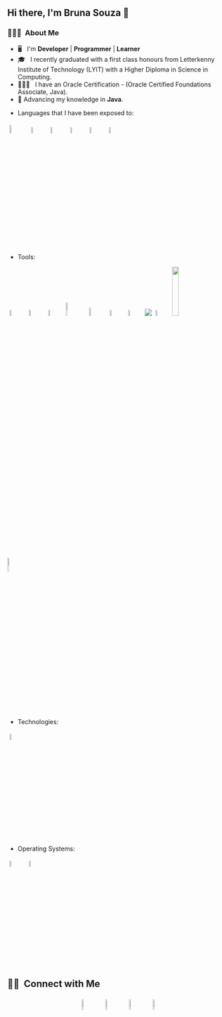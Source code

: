 ## Hi there, I'm Bruna Souza 👋

### 👨🏻‍💻 &nbsp;About Me

- 🖥️ &nbsp; I'm **Developer** | **Programmer** | **Learner**
- 🎓 &nbsp; I recently graduated with a first class honours from Letterkenny Institute of Technology (LYIT) with a Higher Diploma in Science in Computing.
- 👨🏻‍💻 &nbsp; I have an Oracle Certification - (Oracle Certified Foundations Associate, Java).
- 🌱 Advancing my knowledge in **Java**.

* Languages that I have been exposed to:
<p align="left">
    <img width="7%" style="padding:5px" src="https://img.icons8.com/color/144/000000/java-coffee-cup-logo.png"/>
	<img width="6%" style="padding:5px" src="https://img.icons8.com/color/144/000000/javascript.png"/>
	<img width="6%" style="padding:5px" src="https://img.icons8.com/officel/100/000000/php-logo.png"/>
    <img width="6%" style="padding:5px" src="https://img.icons8.com/color/100/000000/python--v1.png"/>
    <img width="6%" style="padding:5px" src="https://img.icons8.com/office/100/000000/html-filetype.png"/>
	<img width="6%" style="padding:5px" src="https://img.icons8.com/material/100/000000/css-filetype.png"/>
</p>

* Tools: 
<p align="left">
	<img width="6%" style="padding:5px" src="https://img.icons8.com/color/48/000000/visual-studio-code-2019.png"/>
	<img width="6%" style="padding:5px" src="https://img.icons8.com/color/48/000000/intellij-idea.png"/>	
	<img width="6%" style="padding:5px" src="https://img.icons8.com/officexs/50/000000/java-eclipse.png"/>
    <img width="9%"  src="https://miro.medium.com/max/910/1*GzQyMkwhYrLgWirfoBQVEQ.png"/>
    <img width="7%" style="padding:4px" src="https://www.felypeganzert.com/img/knowledges/maven.png"/>
    <img width="6%" style="padding:4px"src="https://img.icons8.com/color/48/000000/tomcat.png"/>
    <img width="6%" style="padding:4px" src="https://liveit-media.imgix.net/media/event/my-first-event-1461/logo-spvnih.png"/>
    <img src="https://img.icons8.com/color/50/000000/thymeleaf.png"/>
    <img width="6%" style="padding:4px" src="https://cdn.icon-icons.com/icons2/2415/PNG/64/bootstrap_plain_wordmark_logo_icon_146620.png"/>
    <img width="17%" src="https://www.vojtechruzicka.com/static/082e3acd6e69050d80651011afcd3022/426ac/spring-boot-admin.webp"/>
    <img width="9%" src="https://stackjava.com/wp-content/uploads/2018/05/swagger-icon-250x250.png"/>
    
</p>

* Technologies: 
<p align="left">
	<img width="6%" style="padding:5px" src="https://img.icons8.com/color/48/000000/docker.png"/>
</p>

* Operating Systems: 
<p align="left">
	<img width="6%" style="padding:5px" src="https://img.icons8.com/color/48/000000/linux.png"/>
	<img width="6%" style="padding:5px" src="https://img.icons8.com/nolan/64/mac-logo.png"/>
	
</p>

##  🤝🏻 &nbsp;Connect with Me

<p align="center">
	<a href="https://github.com/brunaellen"><img alt="github" width="8%" style="padding:5px" src="https://img.icons8.com/clouds/100/000000/github.png"/></a>
	<a href="https://www.linkedin.com/in/brunaellengurgelsouza/"><img alt="linkedin" width="8%" style="padding:5px" src="https://img.icons8.com/clouds/100/000000/linkedin.png"/></a>
	<a href="mailto: brunaellen.souza@homail.com"><img alt="linkedin" width="8%" style="padding:5px" src="https://img.icons8.com/clouds/100/000000/email.png"/></a>
	<a href="https://www.instagram.com/brunaegs/"><img alt="instagram" width="8%" style="padding:5px" src="https://img.icons8.com/clouds/100/000000/instagram.png"/></a>

